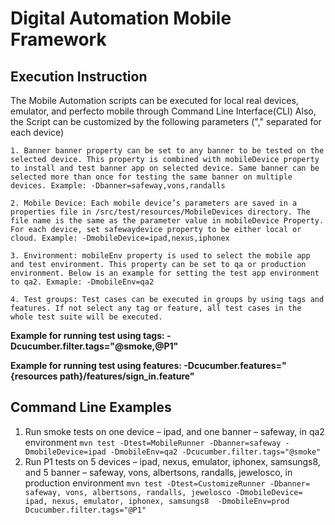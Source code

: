 # Digital Automation Mobile Framework
## Execution Instruction

The Mobile Automation scripts can be executed for local real devices, emulator, and perfecto mobile through Command Line Interface(CLI)
Also, the Script can be customized by the following parameters ("," separated for each device)

	1. Banner banner property can be set to any banner to be tested on the selected device. This property is combined with mobileDevice property to install and test banner app on selected device. Same banner can be selected more than once for testing the same banner on multiple devices. Example: -Dbanner=safeway,vons,randalls

	2. Mobile Device: Each mobile device’s parameters are saved in a properties file in /src/test/resources/MobileDevices directory. The file name is the same as the parameter value in mobileDevice Property. For each device, set safewaydevice property to be either local or cloud. Example: -DmobileDevice=ipad,nexus,iphonex

	3. Environment: mobileEnv property is used to select the mobile app and test environment. This property can be set to qa or production environment. Below is an example for setting the test app environment to qa2. Exmaple: -DmobileEnv=qa2
	
	4. Test groups: Test cases can be executed in groups by using tags and features. If not select any tag or feature, all test cases in the whole test suite will be executed.
	
	
	
	
**Example for running test using tags: -Dcucumber.filter.tags="@smoke,@P1"**

**Example for running test using features: -Dcucumber.features="{resources path}/features/sign_in.feature"**




## Command Line Examples
1. Run smoke tests on one device – ipad, and one banner – safeway, in qa2 environment
		`mvn test -Dtest=MobileRunner -Dbanner=safeway -DmobileDevice=ipad -DmobileEnv=qa2 -Dcucumber.filter.tags="@smoke"`
2. Run P1 tests on 5 devices – ipad, nexus, emulator, iphonex, samsungs8, and 5 banner – safeway, vons, albertsons, randalls, jewelosco, in production environment
    `mvn test -Dtest=CustomizeRunner -Dbanner= safeway, vons, albertsons, randalls, jewelosco -DmobileDevice= ipad, nexus, emulator, iphonex, samsungs8 
		-DmobileEnv=prod Dcucumber.filter.tags="@P1"`
